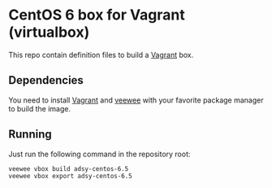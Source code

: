 # CentOS 6 box for Vagrant (virtualbox)

This repo contain definition files to build a
[Vagrant](http://www.vagrantup.com) box.

## Dependencies

You need to install [Vagrant](http://www.vagrantup.com) and
[veewee](https://github.com/jedi4ever/veewee) with your favorite package
manager to build the image.

## Running

Just run the following command in the repository root:

    veewee vbox build adsy-centos-6.5
    veewee vbox export adsy-centos-6.5

